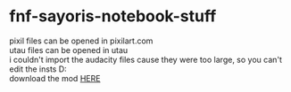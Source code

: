 # fnf-sayoris-notebook-stuff
pixil files can be opened in pixilart.com
<br/>
utau files can be opened in utau
<br/>
i couldn't import the audacity files cause they were too large, so you can't edit the insts D:
<br/>
download the mod <a href="https://gamebanana.com/mods/381373">HERE
